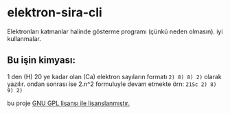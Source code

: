 # elektron-sira-cli
Elektronları katmanlar halinde gösterme programı (çünkü neden olmasın).
iyi kullanmalar.

## Bu işin kimyası:
1 den (H) 20 ye kadar olan (Ca) elektron sayıların formatı `2) 8) 8) 2)` olarak yazılır.
ondan sonrası ise 2.n^2 formuluyle devam etmekte örn: `21Sc 2) 8) 9) 2)`

bu proje [GNU GPL lisansı ile lisanslanmıştır.](https://www.gnu.org/licenses/quick-guide-gplv3.html)
